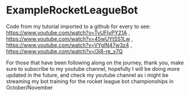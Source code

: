 # ExampleRocketLeagueBot
Code from my tutorial imported to a github for every to see: https://www.youtube.com/watch?v=TyUFIvPY21A , https://www.youtube.com/watch?v=45wUYtSS1Lw , https://www.youtube.com/watch?v=VYgIN47w3z4 , https://www.youtube.com/watch?v=l3j8-re_x7Q

For those that have been following along on the journey, thank you, make sure to subscribe to my youtube channel, hopefully I will be doing more updated in the future, and check my youtube channel as i might be streaming my bot training for the rocket league bot championships in October/November
